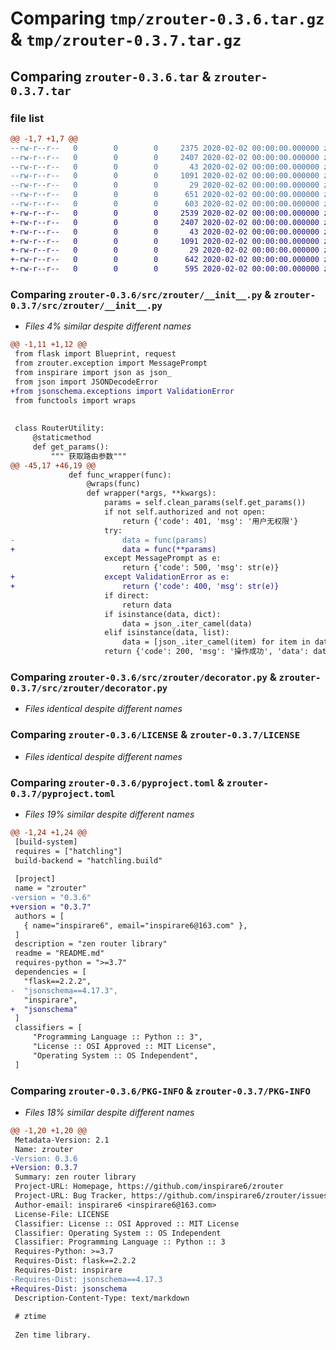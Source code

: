 # Comparing `tmp/zrouter-0.3.6.tar.gz` & `tmp/zrouter-0.3.7.tar.gz`

## Comparing `zrouter-0.3.6.tar` & `zrouter-0.3.7.tar`

### file list

```diff
@@ -1,7 +1,7 @@
--rw-r--r--   0        0        0     2375 2020-02-02 00:00:00.000000 zrouter-0.3.6/src/zrouter/__init__.py
--rw-r--r--   0        0        0     2407 2020-02-02 00:00:00.000000 zrouter-0.3.6/src/zrouter/decorator.py
--rw-r--r--   0        0        0       43 2020-02-02 00:00:00.000000 zrouter-0.3.6/src/zrouter/exception.py
--rw-r--r--   0        0        0     1091 2020-02-02 00:00:00.000000 zrouter-0.3.6/LICENSE
--rw-r--r--   0        0        0       29 2020-02-02 00:00:00.000000 zrouter-0.3.6/README.md
--rw-r--r--   0        0        0      651 2020-02-02 00:00:00.000000 zrouter-0.3.6/pyproject.toml
--rw-r--r--   0        0        0      603 2020-02-02 00:00:00.000000 zrouter-0.3.6/PKG-INFO
+-rw-r--r--   0        0        0     2539 2020-02-02 00:00:00.000000 zrouter-0.3.7/src/zrouter/__init__.py
+-rw-r--r--   0        0        0     2407 2020-02-02 00:00:00.000000 zrouter-0.3.7/src/zrouter/decorator.py
+-rw-r--r--   0        0        0       43 2020-02-02 00:00:00.000000 zrouter-0.3.7/src/zrouter/exception.py
+-rw-r--r--   0        0        0     1091 2020-02-02 00:00:00.000000 zrouter-0.3.7/LICENSE
+-rw-r--r--   0        0        0       29 2020-02-02 00:00:00.000000 zrouter-0.3.7/README.md
+-rw-r--r--   0        0        0      642 2020-02-02 00:00:00.000000 zrouter-0.3.7/pyproject.toml
+-rw-r--r--   0        0        0      595 2020-02-02 00:00:00.000000 zrouter-0.3.7/PKG-INFO
```

### Comparing `zrouter-0.3.6/src/zrouter/__init__.py` & `zrouter-0.3.7/src/zrouter/__init__.py`

 * *Files 4% similar despite different names*

```diff
@@ -1,11 +1,12 @@
 from flask import Blueprint, request
 from zrouter.exception import MessagePrompt
 from inspirare import json as json_
 from json import JSONDecodeError
+from jsonschema.exceptions import ValidationError
 from functools import wraps
 
 
 class RouterUtility:
     @staticmethod
     def get_params():
         """ 获取路由参数"""
@@ -45,17 +46,19 @@
             def func_wrapper(func):
                 @wraps(func)
                 def wrapper(*args, **kwargs):
                     params = self.clean_params(self.get_params())
                     if not self.authorized and not open:
                         return {'code': 401, 'msg': '用户无权限'}
                     try:
-                        data = func(params)
+                        data = func(**params)
                     except MessagePrompt as e:
                         return {'code': 500, 'msg': str(e)}
+                    except ValidationError as e:
+                        return {'code': 400, 'msg': str(e)}
                     if direct:
                         return data
                     if isinstance(data, dict):
                         data = json_.iter_camel(data)
                     elif isinstance(data, list):
                         data = [json_.iter_camel(item) for item in data]
                     return {'code': 200, 'msg': '操作成功', 'data': data}
```

### Comparing `zrouter-0.3.6/src/zrouter/decorator.py` & `zrouter-0.3.7/src/zrouter/decorator.py`

 * *Files identical despite different names*

### Comparing `zrouter-0.3.6/LICENSE` & `zrouter-0.3.7/LICENSE`

 * *Files identical despite different names*

### Comparing `zrouter-0.3.6/pyproject.toml` & `zrouter-0.3.7/pyproject.toml`

 * *Files 19% similar despite different names*

```diff
@@ -1,24 +1,24 @@
 [build-system]
 requires = ["hatchling"]
 build-backend = "hatchling.build"
 
 [project]
 name = "zrouter"
-version = "0.3.6"
+version = "0.3.7"
 authors = [
   { name="inspirare6", email="inspirare6@163.com" },
 ]
 description = "zen router library"
 readme = "README.md"
 requires-python = ">=3.7"
 dependencies = [
   "flask==2.2.2",
-  "jsonschema==4.17.3",
   "inspirare",
+  "jsonschema"
 ]
 classifiers = [
     "Programming Language :: Python :: 3",
     "License :: OSI Approved :: MIT License",
     "Operating System :: OS Independent",
 ]
```

### Comparing `zrouter-0.3.6/PKG-INFO` & `zrouter-0.3.7/PKG-INFO`

 * *Files 18% similar despite different names*

```diff
@@ -1,20 +1,20 @@
 Metadata-Version: 2.1
 Name: zrouter
-Version: 0.3.6
+Version: 0.3.7
 Summary: zen router library
 Project-URL: Homepage, https://github.com/inspirare6/zrouter
 Project-URL: Bug Tracker, https://github.com/inspirare6/zrouter/issues
 Author-email: inspirare6 <inspirare6@163.com>
 License-File: LICENSE
 Classifier: License :: OSI Approved :: MIT License
 Classifier: Operating System :: OS Independent
 Classifier: Programming Language :: Python :: 3
 Requires-Python: >=3.7
 Requires-Dist: flask==2.2.2
 Requires-Dist: inspirare
-Requires-Dist: jsonschema==4.17.3
+Requires-Dist: jsonschema
 Description-Content-Type: text/markdown
 
 # ztime
 
 Zen time library.
```

